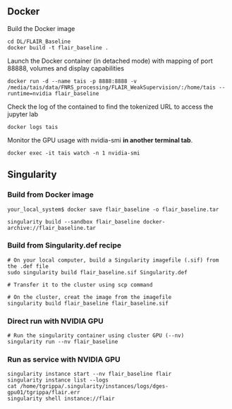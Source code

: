 ## Docker

Build the Docker image
```
cd DL/FLAIR_Baseline
docker build -t flair_baseline .
```

Launch the Docker container (in detached mode) with mapping of port 88888, volumes and display capabilities
```
docker run -d --name tais -p 8888:8888 -v /media/tais/data/FNRS_processing/FLAIR_WeakSupervision/:/home/tais --runtime=nvidia flair_baseline
```

Check the log of the contained to find the tokenized URL to  access the jupyter lab 
```
docker logs tais
```

Monitor the GPU usage with nvidia-smi **in another terminal tab**.
```
docker exec -it tais watch -n 1 nvidia-smi
```



## Singularity
### Build from Docker image

```
your_local_system$ docker save flair_baseline -o flair_baseline.tar 

singularity build --sandbox flair_baseline docker-archive://flair_baseline.tar
```

### Build from Singularity.def recipe
```
# On your local computer, build a Singularity imagefile (.sif) from the .def file
sudo singularity build flair_baseline.sif Singularity.def

# Transfer it to the cluster using scp command

# On the cluster, creat the image from the imagefile
singularity build flair_baseline flair_baseline.sif
```

### Direct run with NVIDIA GPU
```
# Run the singularity container using cluster GPU (--nv)
singularity run --nv flair_baseline 
```

### Run as service with NVIDIA GPU
```
singularity instance start --nv flair_baseline flair
singularity instance list --logs
cat /home/tgrippa/.singularity/instances/logs/dges-gpu01/tgrippa/flair.err
singularity shell instance://flair
```